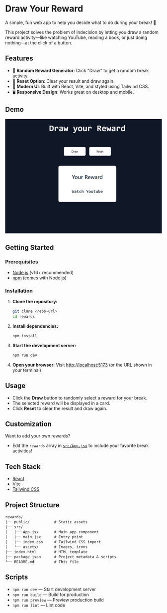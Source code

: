# Draw Your Reward

A simple, fun web app to help you decide what to do during your break! 🎲

This project solves the problem of indecision by letting you draw a random reward activity—like watching YouTube, reading a book, or just doing nothing—at the click of a button.

## Features

- 🎁 **Random Reward Generator**: Click "Draw" to get a random break activity.
- 🔄 **Reset Option**: Clear your result and draw again.
- 🎨 **Modern UI**: Built with React, Vite, and styled using Tailwind CSS.
- 🖥️ **Responsive Design**: Works great on desktop and mobile.

## Demo

![App Screenshot](public/image.png)

## Getting Started

### Prerequisites
- [Node.js](https://nodejs.org/) (v16+ recommended)
- [npm](https://www.npmjs.com/) (comes with Node.js)

### Installation

1. **Clone the repository:**
   ```bash
   git clone <repo-url>
   cd rewards
   ```
2. **Install dependencies:**
   ```bash
   npm install
   ```
3. **Start the development server:**
   ```bash
   npm run dev
   ```
4. **Open your browser:**
   Visit [http://localhost:5173](http://localhost:5173) (or the URL shown in your terminal)

## Usage

- Click the **Draw** button to randomly select a reward for your break.
- The selected reward will be displayed in a card.
- Click **Reset** to clear the result and draw again.

## Customization

Want to add your own rewards?
- Edit the `rewards` array in [`src/App.jsx`](src/App.jsx) to include your favorite break activities!

## Tech Stack
- [React](https://react.dev/)
- [Vite](https://vitejs.dev/)
- [Tailwind CSS](https://tailwindcss.com/)

## Project Structure

```
rewards/
├── public/           # Static assets
├── src/
│   ├── App.jsx       # Main app component
│   ├── main.jsx      # Entry point
│   ├── index.css     # Tailwind CSS import
│   └── assets/       # Images, icons
├── index.html        # HTML template
├── package.json      # Project metadata & scripts
└── README.md         # This file
```

## Scripts
- `npm run dev` — Start development server
- `npm run build` — Build for production
- `npm run preview` — Preview production build
- `npm run lint` — Lint code


